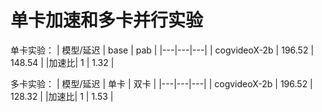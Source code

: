 # 单卡加速和多卡并行实验 
单卡实验：
| 模型/延迟   | base  | pab | 
|---|---|---|
|  cogvideoX-2b |  196.52 | 148.54 |
|加速比| 1 | 1.32 |



多卡实验：
| 模型/延迟   | 单卡  | 双卡 | 
|---|---|---|
|  cogvideoX-2b |  196.52 | 128.32 |
|加速比| 1 | 1.53 |
